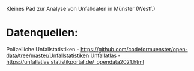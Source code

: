 Kleines Pad zur Analyse von Unfalldaten in Münster (Westf.)

# Datenquellen:

Polizeiliche Unfallstatistiken - https://github.com/codeformuenster/open-data/tree/master/Unfallstatistiken
Unfallatlas - https://unfallatlas.statistikportal.de/_opendata2021.html